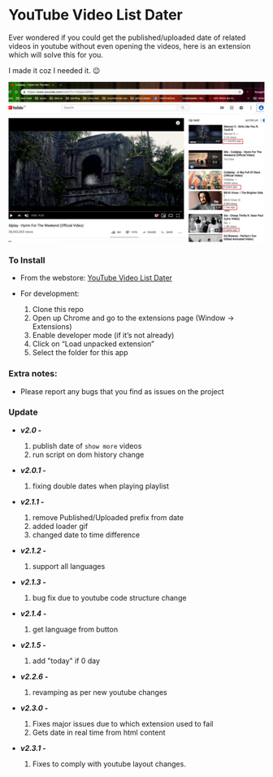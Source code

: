 YouTube Video List Dater
========================

Ever wondered if you could get the published/uploaded date of related videos in youtube without even opening the videos, here is an extension which will solve this for you.

I made it coz I needed it. :wink:

![YouTube Video List Dater](ytd_demo.png)

### To Install

* From the webstore: [YouTube Video List Dater](https://chrome.google.com/webstore/detail/youtube-video-list-dater/mbaflkdlneldejanggphlhcepncjfaco)

* For development:

	1. Clone this repo
	2. Open up Chrome and go to the extensions page (Window → Extensions)
	3. Enable developer mode (if it’s not already)
	4. Click on “Load unpacked extension”
	5. Select the folder for this app

### Extra notes:

*   Please report any bugs that you find as issues on the project

### Update

* ***v2.0 -***

	1. publish date of `show more` videos
	2. run script on dom history change

* ***v2.0.1 -***

	1. fixing double dates when playing playlist

* ***v2.1.1 -***

	1. remove Published/Uploaded prefix from date
	2. added loader gif
	3. changed date to time difference

* ***v2.1.2 -***

	1. support all languages

* ***v2.1.3 -***

	1. bug fix due to youtube code structure change

* ***v2.1.4 -***

	1. get language from button

* ***v2.1.5 -***

	1. add "today" if 0 day

* ***v2.2.6 -***

	1. revamping as per new youtube changes

* ***v2.3.0 -***

	1. Fixes major issues due to which extension used to fail
	2. Gets date in real time from html content

* ***v2.3.1 -***

	1. Fixes to comply with youtube layout changes.